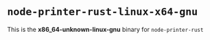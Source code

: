 # `node-printer-rust-linux-x64-gnu`

This is the **x86_64-unknown-linux-gnu** binary for `node-printer-rust`
